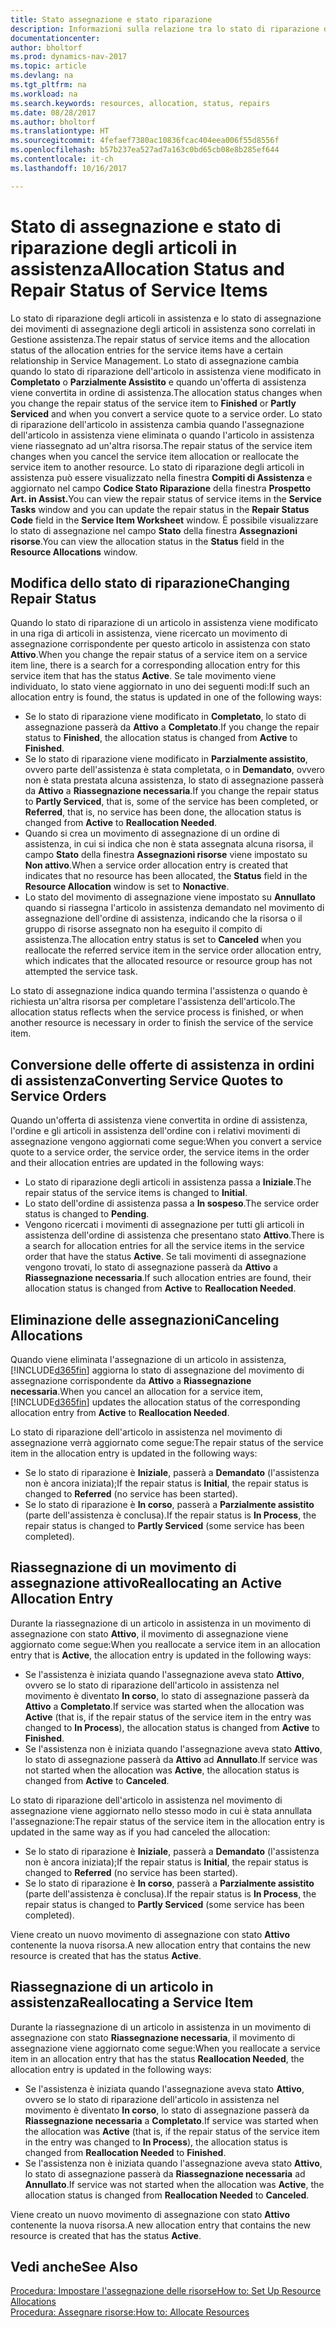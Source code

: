 ```yaml
---
title: Stato assegnazione e stato riparazione
description: Informazioni sulla relazione tra lo stato di riparazione degli articoli in assistenza e lo stato di assegnazione dei relativi movimenti.
documentationcenter: 
author: bholtorf
ms.prod: dynamics-nav-2017
ms.topic: article
ms.devlang: na
ms.tgt_pltfrm: na
ms.workload: na
ms.search.keywords: resources, allocation, status, repairs
ms.date: 08/28/2017
ms.author: bholtorf
ms.translationtype: HT
ms.sourcegitcommit: 4fefaef7380ac10836fcac404eea006f55d8556f
ms.openlocfilehash: b57b237ea527ad7a163c0bd65cb08e8b285ef644
ms.contentlocale: it-ch
ms.lasthandoff: 10/16/2017

---
```

# <a name="allocation-status-and-repair-status-of-service-items"></a><span data-ttu-id="9b9c5-103">Stato di assegnazione e stato di riparazione degli articoli in assistenza</span><span class="sxs-lookup"><span data-stu-id="9b9c5-103">Allocation Status and Repair Status of Service Items</span></span>
<span data-ttu-id="9b9c5-104">Lo stato di riparazione degli articoli in assistenza e lo stato di assegnazione dei movimenti di assegnazione degli articoli in assistenza sono correlati in Gestione assistenza.</span><span class="sxs-lookup"><span data-stu-id="9b9c5-104">The repair status of service items and the allocation status of the allocation entries for the service items have a certain relationship in Service Management.</span></span> <span data-ttu-id="9b9c5-105">Lo stato di assegnazione cambia quando lo stato di riparazione dell'articolo in assistenza viene modificato in **Completato** o **Parzialmente Assistito** e quando un'offerta di assistenza viene convertita in ordine di assistenza.</span><span class="sxs-lookup"><span data-stu-id="9b9c5-105">The allocation status changes when you change the repair status of the service item to **Finished** or **Partly Serviced** and when you convert a service quote to a service order.</span></span> <span data-ttu-id="9b9c5-106">Lo stato di riparazione dell'articolo in assistenza cambia quando l'assegnazione dell'articolo in assistenza viene eliminata o quando l'articolo in assistenza viene riassegnato ad un'altra risorsa.</span><span class="sxs-lookup"><span data-stu-id="9b9c5-106">The repair status of the service item changes when you cancel the service item allocation or reallocate the service item to another resource.</span></span> <span data-ttu-id="9b9c5-107">Lo stato di riparazione degli articoli in assistenza può essere visualizzato nella finestra **Compiti di Assistenza** e aggiornato nel campo **Codice Stato Riparazione** della finestra **Prospetto Art. in Assist.**</span><span class="sxs-lookup"><span data-stu-id="9b9c5-107">You can view the repair status of service items in the **Service Tasks** window and you can update the repair status in the **Repair Status Code** field in the **Service Item Worksheet** window.</span></span> <span data-ttu-id="9b9c5-108">È possibile visualizzare lo stato di assegnazione nel campo **Stato** della finestra **Assegnazioni risorse**.</span><span class="sxs-lookup"><span data-stu-id="9b9c5-108">You can view the allocation status in the **Status** field in the **Resource Allocations** window.</span></span>  
  
## <a name="changing-repair-status"></a><span data-ttu-id="9b9c5-109">Modifica dello stato di riparazione</span><span class="sxs-lookup"><span data-stu-id="9b9c5-109">Changing Repair Status</span></span>  
<span data-ttu-id="9b9c5-110">Quando lo stato di riparazione di un articolo in assistenza viene modificato in una riga di articoli in assistenza, viene ricercato un movimento di assegnazione corrispondente per questo articolo in assistenza con stato **Attivo**.</span><span class="sxs-lookup"><span data-stu-id="9b9c5-110">When you change the repair status of a service item on a service item line, there is a search for a corresponding allocation entry for this service item that has the status **Active**.</span></span> <span data-ttu-id="9b9c5-111">Se tale movimento viene individuato, lo stato viene aggiornato in uno dei seguenti modi:</span><span class="sxs-lookup"><span data-stu-id="9b9c5-111">If such an allocation entry is found, the status is updated in one of the following ways:</span></span>  
  
* <span data-ttu-id="9b9c5-112">Se lo stato di riparazione viene modificato in **Completato**, lo stato di assegnazione passerà da **Attivo** a **Completato**.</span><span class="sxs-lookup"><span data-stu-id="9b9c5-112">If you change the repair status to **Finished**, the allocation status is changed from **Active** to **Finished**.</span></span>  
* <span data-ttu-id="9b9c5-113">Se lo stato di riparazione viene modificato in **Parzialmente assistito**, ovvero parte dell'assistenza è stata completata, o in **Demandato**, ovvero non è stata prestata alcuna assistenza, lo stato di assegnazione passerà da **Attivo** a **Riassegnazione necessaria**.</span><span class="sxs-lookup"><span data-stu-id="9b9c5-113">If you change the repair status to **Partly Serviced**, that is, some of the service has been completed, or **Referred**, that is, no service has been done, the allocation status is changed from **Active** to **Reallocation Needed**.</span></span>  
* <span data-ttu-id="9b9c5-114">Quando si crea un movimento di assegnazione di un ordine di assistenza, in cui si indica che non è stata assegnata alcuna risorsa, il campo **Stato** della finestra **Assegnazioni risorse** viene impostato su **Non attivo**.</span><span class="sxs-lookup"><span data-stu-id="9b9c5-114">When a service order allocation entry is created that indicates that no resource has been allocated, the **Status** field in the **Resource Allocation** window is set to **Nonactive**.</span></span>  
* <span data-ttu-id="9b9c5-115">Lo stato del movimento di assegnazione viene impostato su **Annullato** quando si riassegna l'articolo in assistenza demandato nel movimento di assegnazione dell'ordine di assistenza, indicando che la risorsa o il gruppo di risorse assegnato non ha eseguito il compito di assistenza.</span><span class="sxs-lookup"><span data-stu-id="9b9c5-115">The allocation entry status is set to **Canceled** when you reallocate the referred service item in the service order allocation entry, which indicates that the allocated resource or resource group has not attempted the service task.</span></span>  
  
<span data-ttu-id="9b9c5-116">Lo stato di assegnazione indica quando termina l'assistenza o quando è richiesta un'altra risorsa per completare l'assistenza dell'articolo.</span><span class="sxs-lookup"><span data-stu-id="9b9c5-116">The allocation status reflects when the service process is finished, or when another resource is necessary in order to finish the service of the service item.</span></span>  
  
## <a name="converting-service-quotes-to-service-orders"></a><span data-ttu-id="9b9c5-117">Conversione delle offerte di assistenza in ordini di assistenza</span><span class="sxs-lookup"><span data-stu-id="9b9c5-117">Converting Service Quotes to Service Orders</span></span>  
<span data-ttu-id="9b9c5-118">Quando un'offerta di assistenza viene convertita in ordine di assistenza, l'ordine e gli articoli in assistenza dell'ordine con i relativi movimenti di assegnazione vengono aggiornati come segue:</span><span class="sxs-lookup"><span data-stu-id="9b9c5-118">When you convert a service quote to a service order, the service order, the service items in the order and their allocation entries are updated in the following ways:</span></span>  
  
* <span data-ttu-id="9b9c5-119">Lo stato di riparazione degli articoli in assistenza passa a **Iniziale**.</span><span class="sxs-lookup"><span data-stu-id="9b9c5-119">The repair status of the service items is changed to **Initial**.</span></span>  
* <span data-ttu-id="9b9c5-120">Lo stato dell'ordine di assistenza passa a **In sospeso**.</span><span class="sxs-lookup"><span data-stu-id="9b9c5-120">The service order status is changed to **Pending**.</span></span>  
* <span data-ttu-id="9b9c5-121">Vengono ricercati i movimenti di assegnazione per tutti gli articoli in assistenza dell'ordine di assistenza che presentano stato **Attivo**.</span><span class="sxs-lookup"><span data-stu-id="9b9c5-121">There is a search for allocation entries for all the service items in the service order that have the status **Active**.</span></span> <span data-ttu-id="9b9c5-122">Se tali movimenti di assegnazione vengono trovati, lo stato di assegnazione passerà da **Attivo** a **Riassegnazione necessaria**.</span><span class="sxs-lookup"><span data-stu-id="9b9c5-122">If such allocation entries are found, their allocation status is changed from **Active** to **Reallocation Needed**.</span></span>  
  
## <a name="canceling-allocations"></a><span data-ttu-id="9b9c5-123">Eliminazione delle assegnazioni</span><span class="sxs-lookup"><span data-stu-id="9b9c5-123">Canceling Allocations</span></span>  
<span data-ttu-id="9b9c5-124">Quando viene eliminata l'assegnazione di un articolo in assistenza, [!INCLUDE[d365fin](includes/d365fin_md.md)] aggiorna lo stato di assegnazione del movimento di assegnazione corrispondente da **Attivo** a **Riassegnazione necessaria**.</span><span class="sxs-lookup"><span data-stu-id="9b9c5-124">When you cancel an allocation for a service item, [!INCLUDE[d365fin](includes/d365fin_md.md)] updates the allocation status of the corresponding allocation entry from **Active** to **Reallocation Needed**.</span></span>

<span data-ttu-id="9b9c5-125">Lo stato di riparazione dell'articolo in assistenza nel movimento di assegnazione verrà aggiornato come segue:</span><span class="sxs-lookup"><span data-stu-id="9b9c5-125">The repair status of the service item in the allocation entry is updated in the following ways:</span></span>  
  
* <span data-ttu-id="9b9c5-126">Se lo stato di riparazione è **Iniziale**, passerà a **Demandato** (l'assistenza non è ancora iniziata);</span><span class="sxs-lookup"><span data-stu-id="9b9c5-126">If the repair status is **Initial**, the repair status is changed to **Referred** (no service has been started).</span></span>  
* <span data-ttu-id="9b9c5-127">Se lo stato di riparazione è **In corso**, passerà a **Parzialmente assistito** (parte dell'assistenza è conclusa).</span><span class="sxs-lookup"><span data-stu-id="9b9c5-127">If the repair status is **In Process**, the repair status is changed to **Partly Serviced** (some service has been completed).</span></span>  
  
## <a name="reallocating-an-active-allocation-entry"></a><span data-ttu-id="9b9c5-128">Riassegnazione di un movimento di assegnazione attivo</span><span class="sxs-lookup"><span data-stu-id="9b9c5-128">Reallocating an Active Allocation Entry</span></span>  
<span data-ttu-id="9b9c5-129">Durante la riassegnazione di un articolo in assistenza in un movimento di assegnazione con stato **Attivo**, il movimento di assegnazione viene aggiornato come segue:</span><span class="sxs-lookup"><span data-stu-id="9b9c5-129">When you reallocate a service item in an allocation entry that is **Active**, the allocation entry is updated in the following ways:</span></span>  
  
* <span data-ttu-id="9b9c5-130">Se l'assistenza è iniziata quando l'assegnazione aveva stato **Attivo**, ovvero se lo stato di riparazione dell'articolo in assistenza nel movimento è diventato **In corso**, lo stato di assegnazione passerà da **Attivo** a **Completato**.</span><span class="sxs-lookup"><span data-stu-id="9b9c5-130">If service was started when the allocation was **Active** (that is, if the repair status of the service item in the entry was changed to **In Process**), the allocation status is changed from **Active** to **Finished**.</span></span>  
* <span data-ttu-id="9b9c5-131">Se l'assistenza non è iniziata quando l'assegnazione aveva stato **Attivo**, lo stato di assegnazione passerà da **Attivo** ad **Annullato**.</span><span class="sxs-lookup"><span data-stu-id="9b9c5-131">If service was not started when the allocation was **Active**, the allocation status is changed from **Active** to **Canceled**.</span></span>  
  
<span data-ttu-id="9b9c5-132">Lo stato di riparazione dell'articolo in assistenza nel movimento di assegnazione viene aggiornato nello stesso modo in cui è stata annullata l'assegnazione:</span><span class="sxs-lookup"><span data-stu-id="9b9c5-132">The repair status of the service item in the allocation entry is updated in the same way as if you had canceled the allocation:</span></span>  
  
* <span data-ttu-id="9b9c5-133">Se lo stato di riparazione è **Iniziale**, passerà a **Demandato** (l'assistenza non è ancora iniziata);</span><span class="sxs-lookup"><span data-stu-id="9b9c5-133">If the repair status is **Initial**, the repair status is changed to **Referred** (no service has been started).</span></span>  
* <span data-ttu-id="9b9c5-134">Se lo stato di riparazione è **In corso**, passerà a **Parzialmente assistito** (parte dell'assistenza è conclusa).</span><span class="sxs-lookup"><span data-stu-id="9b9c5-134">If the repair status is **In Process**, the repair status is changed to **Partly Serviced** (some service has been completed).</span></span>  
  
<span data-ttu-id="9b9c5-135">Viene creato un nuovo movimento di assegnazione con stato **Attivo** contenente la nuova risorsa.</span><span class="sxs-lookup"><span data-stu-id="9b9c5-135">A new allocation entry that contains the new resource is created that has the status **Active**.</span></span>  
  
## <a name="reallocating-a-service-item"></a><span data-ttu-id="9b9c5-136">Riassegnazione di un articolo in assistenza</span><span class="sxs-lookup"><span data-stu-id="9b9c5-136">Reallocating a Service Item</span></span>  
<span data-ttu-id="9b9c5-137">Durante la riassegnazione di un articolo in assistenza in un movimento di assegnazione con stato **Riassegnazione necessaria**, il movimento di assegnazione viene aggiornato come segue:</span><span class="sxs-lookup"><span data-stu-id="9b9c5-137">When you reallocate a service item in an allocation entry that has the status **Reallocation Needed**, the allocation entry is updated in the following ways:</span></span>  
  
* <span data-ttu-id="9b9c5-138">Se l'assistenza è iniziata quando l'assegnazione aveva stato **Attivo**, ovvero se lo stato di riparazione dell'articolo in assistenza nel movimento è diventato **In corso**, lo stato di assegnazione passerà da **Riassegnazione necessaria** a **Completato**.</span><span class="sxs-lookup"><span data-stu-id="9b9c5-138">If service was started when the allocation was **Active** (that is, if the repair status of the service item in the entry was changed to **In Process**), the allocation status is changed from **Reallocation Needed** to **Finished**.</span></span>  
* <span data-ttu-id="9b9c5-139">Se l'assistenza non è iniziata quando l'assegnazione aveva stato **Attivo**, lo stato di assegnazione passerà da **Riassegnazione necessaria** ad **Annullato**.</span><span class="sxs-lookup"><span data-stu-id="9b9c5-139">If service was not started when the allocation was **Active**, the allocation status is changed from **Reallocation Needed** to **Canceled**.</span></span>  
  
<span data-ttu-id="9b9c5-140">Viene creato un nuovo movimento di assegnazione con stato **Attivo** contenente la nuova risorsa.</span><span class="sxs-lookup"><span data-stu-id="9b9c5-140">A new allocation entry that contains the new resource is created that has the status **Active**.</span></span>  
  
## <a name="see-also"></a><span data-ttu-id="9b9c5-141">Vedi anche</span><span class="sxs-lookup"><span data-stu-id="9b9c5-141">See Also</span></span>  
[<span data-ttu-id="9b9c5-142">Procedura: Impostare l'assegnazione delle risorse</span><span class="sxs-lookup"><span data-stu-id="9b9c5-142">How to: Set Up Resource Allocations</span></span>](service-how-setup-resource-allocation.md)  
[<span data-ttu-id="9b9c5-143">Procedura: Assegnare risorse:</span><span class="sxs-lookup"><span data-stu-id="9b9c5-143">How to: Allocate Resources</span></span>](service-how-to-allocate-resources.md)  


